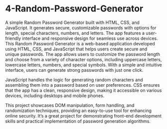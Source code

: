 # 4-Random-Password-Generator
A simple Random Password Generator built with HTML, CSS, and JavaScript. It generates secure, customizable passwords with options for length, special characters, numbers, and letters. The app features a user-friendly interface and responsive design for seamless use across devices.
This Random Password Generator is a web-based application developed using HTML, CSS, and JavaScript that helps users create secure and unique passwords. The app allows users to customize the password length and choose from a variety of character options, including uppercase letters, lowercase letters, numbers, and special symbols. With a simple and intuitive interface, users can generate strong passwords with just one click.

JavaScript handles the logic for generating random characters and assembling them into a password based on user preferences. CSS ensures that the app has a clean, responsive design, making it accessible on various devices, including desktops and mobile phones.

This project showcases DOM manipulation, form handling, and randomization techniques, providing an easy-to-use tool for enhancing online security. It’s a great project for demonstrating front-end development skills and practical implementation of password generation algorithms.
